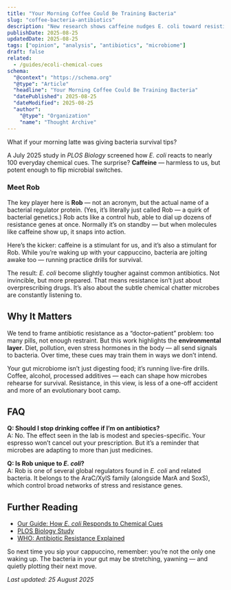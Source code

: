 ```yaml
---
title: "Your Morning Coffee Could Be Training Bacteria"
slug: "coffee-bacteria-antibiotics"
description: "New research shows caffeine nudges E. coli toward resisting antibiotics."
publishDate: 2025-08-25
updatedDate: 2025-08-25
tags: ["opinion", "analysis", "antibiotics", "microbiome"]
draft: false
related:
  - /guides/ecoli-chemical-cues
schema:
  "@context": "https://schema.org"
  "@type": "Article"
  "headline": "Your Morning Coffee Could Be Training Bacteria"
  "datePublished": 2025-08-25
  "dateModified": 2025-08-25
  "author":
    "@type": "Organization"
    "name": "Thought Archive"
---
```


What if your morning latte was giving bacteria survival tips?  

A July 2025 study in *PLOS Biology* screened how *E. coli* reacts to nearly 100 everyday chemical cues. The surprise? **Caffeine** — harmless to us, but potent enough to flip microbial switches.  

### Meet Rob
The key player here is **Rob** — not an acronym, but the actual name of a bacterial regulator protein. (Yes, it’s literally just called Rob — a quirk of bacterial genetics.) Rob acts like a control hub, able to dial up dozens of resistance genes at once. Normally it’s on standby — but when molecules like caffeine show up, it snaps into action.  

Here’s the kicker: caffeine is a stimulant for us, and it’s also a stimulant for Rob. While you’re waking up with your cappuccino, bacteria are jolting awake too — running practice drills for survival.  

The result: *E. coli* become slightly tougher against common antibiotics. Not invincible, but more prepared. That means resistance isn’t just about overprescribing drugs. It’s also about the subtle chemical chatter microbes are constantly listening to.  

## Why It Matters
We tend to frame antibiotic resistance as a “doctor–patient” problem: too many pills, not enough restraint. But this work highlights the **environmental layer**. Diet, pollution, even stress hormones in the body — all send signals to bacteria. Over time, these cues may train them in ways we don’t intend.  

Your gut microbiome isn’t just digesting food; it’s running live-fire drills. Coffee, alcohol, processed additives — each can shape how microbes rehearse for survival. Resistance, in this view, is less of a one-off accident and more of an evolutionary boot camp.  

## FAQ

**Q: Should I stop drinking coffee if I’m on antibiotics?**  
A: No. The effect seen in the lab is modest and species-specific. Your espresso won’t cancel out your prescription. But it’s a reminder that microbes are adapting to more than just medicines.  

**Q: Is Rob unique to *E. coli*?**  
A: Rob is one of several global regulators found in *E. coli* and related bacteria. It belongs to the AraC/XylS family (alongside MarA and SoxS), which control broad networks of stress and resistance genes.  

## Further Reading
- [Our Guide: How *E. coli* Responds to Chemical Cues](/guides/ecoli-chemical-cues)  
- [PLOS Biology Study](https://doi.org/10.1371/journal.pbio.3003260)  
- [WHO: Antibiotic Resistance Explained](https://www.who.int/news-room/fact-sheets/detail/antimicrobial-resistance)  

So next time you sip your cappuccino, remember: you’re not the only one waking up. The bacteria in your gut may be stretching, yawning — and quietly plotting their next move.  

_Last updated: 25 August 2025_
